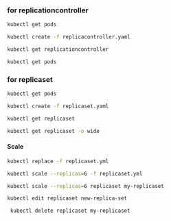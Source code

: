 ### for replicationcontroller
```bash
kubectl get pods

kubectl create -f replicacontroller.yaml

kubectl get replicationcontroller

kubectl get pods
```
### for replicaset
```bash
kubectl get pods

kubectl create -f replicaset.yaml

kubectl get replicaset

kubectl get replicaset -o wide
```
#### Scale
```bash
kubectl replace -f replicaset.yml

kubectl scale --replicas=6 -f replicaset.yml

kubectl scale --replicas=6 replicaset my-replicaset

kubectl edit replicaset new-replica-set

 kubectl delete replicaset my-replicaset
```
